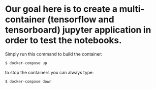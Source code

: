 # Our goal here is to create a multi-container (tensorflow and tensorboard) jupyter application in order to test the notebooks.
Simply run this command to build the container: 
```bash
$ docker-compose up
```

to stop the containers you can always type:
```bash
$ docker-compose down
```